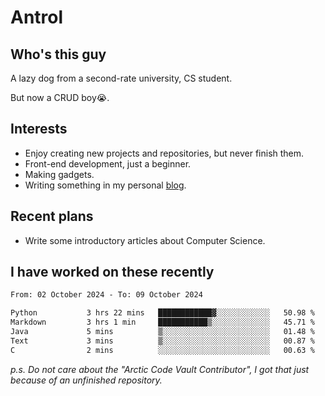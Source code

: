 # Antrol

## Who's this guy

A lazy dog from a second-rate university, CS student.

But now a CRUD boy😭.

## Interests

* Enjoy creating new projects and repositories, but never finish them.
* Front-end development, just a beginner.
* Making gadgets.
* Writing something in my personal [blog](https://blog.antrol.xyz/).

## Recent plans

* Write some introductory articles about Computer Science.

<!--
* Try to develop a website for [Anime4KCPP](https://github.com/TianZerL/Anime4KCPP).
* Develop a Markdown renderer which user can customize its css, of course it is GUI-based.~~(If I could finish  it before getting bored)~~
* Work with my [teammates](https://github.com/SWJTU-Lazy-Dogs).
* Find something interests me, as a hobby after finishing my ~~boring~~ homework.
-->

## I have worked on these recently

<!--START_SECTION:waka-->

```txt
From: 02 October 2024 - To: 09 October 2024

Python           3 hrs 22 mins   ████████████▓░░░░░░░░░░░░   50.98 %
Markdown         3 hrs 1 min     ███████████▒░░░░░░░░░░░░░   45.71 %
Java             5 mins          ▒░░░░░░░░░░░░░░░░░░░░░░░░   01.48 %
Text             3 mins          ▒░░░░░░░░░░░░░░░░░░░░░░░░   00.87 %
C                2 mins          ░░░░░░░░░░░░░░░░░░░░░░░░░   00.63 %
```

<!--END_SECTION:waka-->

*p.s.  Do not care about the "Arctic Code Vault Contributor", I got that just because of an unfinished repository.*

<!--
**qzmlgfj/qzmlgfj** is a ✨ _special_ ✨ repository because its `README.md` (this file) appears on your GitHub profile.

Here are some ideas to get you started:

- 🔭 I’m currently working on ...
- 🌱 I’m currently learning ...
- 👯 I’m looking to collaborate on ...
- 🤔 I’m looking for help with ...
- 💬 Ask me about ...
- 📫 How to reach me: ...
- 😄 Pronouns: ...
- ⚡ Fun fact: ...
-->
